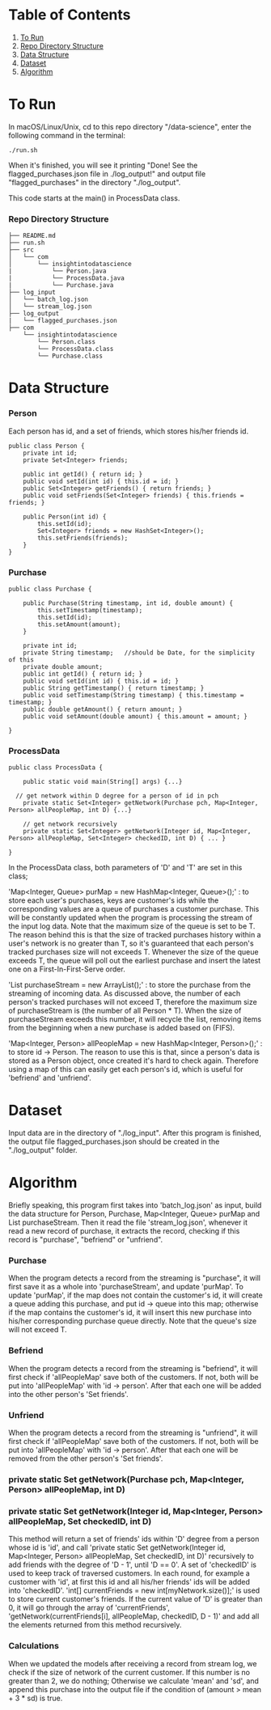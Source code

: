 # Table of Contents
1. [To Run](README.md#to-run)
2. [Repo Directory Structure](README.md#repo-directory-structure)
3. [Data Structure](README.md#data-structure)
4. [Dataset](README.md#dataset)
5. [Algorithm](README.md#algorithm)

# To Run

In macOS/Linux/Unix, cd to this repo directory "/data-science", enter the following command in the terminal:
```
./run.sh
```
When it's finished, you will see it printing "Done! See the flagged_purchases.json file in ./log_output!" and output file "flagged_purchases" in the directory "./log_output".

This code starts at the main() in ProcessData class.

### Repo Directory Structure
```
├── README.md
├── run.sh
├── src
│   └── com
│       └── insightintodatascience
|           └── Person.java
|           └── ProcessData.java
|           └── Purchase.java
├── log_input
│   └── batch_log.json
│   └── stream_log.json
├── log_output
|   └── flagged_purchases.json
├── com
    └── insightintodatascience
        └── Person.class
        └── ProcessData.class
        └── Purchase.class
```
# Data Structure
### Person
Each person has id, and a set of friends, which stores his/her friends id.
```
public class Person {
	private int id;
	private Set<Integer> friends;

	public int getId() { return id; }
	public void setId(int id) { this.id = id; }
	public Set<Integer> getFriends() { return friends; }
	public void setFriends(Set<Integer> friends) { this.friends = friends; }

	public Person(int id) {
		this.setId(id);
		Set<Integer> friends = new HashSet<Integer>();
		this.setFriends(friends);
	}
}
```
### Purchase
```
public class Purchase {

	public Purchase(String timestamp, int id, double amount) {
		this.setTimestamp(timestamp);
		this.setId(id);
		this.setAmount(amount);
	}

	private int id;
	private String timestamp;	//should be Date, for the simplicity of this
	private double amount;
	public int getId() { return id; }
	public void setId(int id) { this.id = id; }
	public String getTimestamp() { return timestamp; }
	public void setTimestamp(String timestamp) { this.timestamp = timestamp; }
	public double getAmount() { return amount; }
	public void setAmount(double amount) { this.amount = amount; }

}
```
### ProcessData
```
public class ProcessData {

	public static void main(String[] args) {...}

  // get network within D degree for a person of id in pch
	private static Set<Integer> getNetwork(Purchase pch, Map<Integer, Person> allPeopleMap, int D) {...}

	// get network recursively
	private static Set<Integer> getNetwork(Integer id, Map<Integer, Person> allPeopleMap, Set<Integer> checkedID, int D) { ... }

}
```
In the ProcessData class, both parameters of 'D' and 'T' are set in this class;


'Map<Integer, Queue<Purchase>> purMap = new HashMap<Integer, Queue<Purchase>>();' : to store each user's purchases, keys are customer's ids while the corresponding values are a queue of purchases a customer purchase. This will be constantly updated when the program is processing the stream of the input log data. Note that the maximum size of the queue is set to be T. The reason behind this is that the size of tracked purchases history within a user's network is no greater than T, so it's guaranteed that each person's tracked purchases size will not exceeds T. Whenever the size of the queue exceeds T, the queue will poll out the earliest purchase and insert the latest one on a First-In-First-Serve order.


'List<Purchase> purchaseStream = new ArrayList<Purchase>();' : to store the purchase from the streaming of incoming data. As discussed above, the number of each person's tracked purchases will not exceed T, therefore the maximum size of purchaseStream is (the number of all Person * T). When the size of purchaseStream exceeds this number, it will recycle the list, removing items from the beginning when a new purchase is added based on (FIFS).


'Map<Integer, Person> allPeopleMap = new HashMap<Integer, Person>();' : to store id -> Person. The reason to use this is that, since a person's data is stored as a Person object, once created it's hard to check again. Therefore using a map of this can easily get each person's id, which is useful for 'befriend' and 'unfriend'.

# Dataset
Input data are in the directory of "./log_input". After this program is finished, the output file flagged_purchases.json should be created in the "./log_output" folder.

# Algorithm
Briefly speaking, this program first takes into 'batch_log.json' as input, build the data structure for Person, Purchase, Map<Integer, Queue<Purchase>> purMap and List<Purchase> purchaseStream. Then it read the file 'stream_log.json', whenever it read a new record of purchase, it extracts the record, checking if this record is "purchase", "befriend" or "unfriend".


### Purchase
When the program detects a record from the streaming is "purchase", it will first save it as a whole into 'purchaseStream', and update 'purMap'. To update 'purMap', if the map does not contain the customer's id, it will create a queue adding this purchase, and put id -> queue into this map; otherwise if the map contains the customer's id, it will insert this new purchase into his/her corresponding purchase queue directly. Note that the queue's size will not exceed T.


### Befriend
When the program detects a record from the streaming is "befriend", it will first check if 'allPeopleMap' save both of the customers. If not, both will be put into 'allPeopleMap' with 'id -> person'. After that each one will be added into the other person's 'Set<Integer> friends'.


### Unfriend
When the program detects a record from the streaming is "unfriend", it will first check if 'allPeopleMap' save both of the customers. If not, both will be put into 'allPeopleMap' with 'id -> person'. After that each one will be removed from the other person's 'Set<Integer> friends'.

### private static Set<Integer> getNetwork(Purchase pch, Map<Integer, Person> allPeopleMap, int D)
### private static Set<Integer> getNetwork(Integer id, Map<Integer, Person> allPeopleMap, Set<Integer> checkedID, int D)
This method will return a set of friends' ids within 'D' degree from a person whose id is 'id', and call 'private static Set<Integer> getNetwork(Integer id, Map<Integer, Person> allPeopleMap, Set<Integer> checkedID, int D)' recursively to add friends with the degree of 'D - 1', until 'D == 0'. A set of 'checkedID' is used to keep track of traversed customers. In each round, for example a customer with 'id', at first this id and all his/her friends' ids will be added into 'checkedID'. 'int[] currentFriends = new int[myNetwork.size()];' is used to store current customer's friends. If the current value of 'D' is greater than 0, it will go through the array of 'currentFriends', 'getNetwork(currentFriends[i], allPeopleMap, checkedID, D - 1)' and add all the elements returned from this method recursively.


### Calculations
When we updated the models after receiving a record from stream log, we check if the size of network of the current customer. If this number is no greater than 2, we do nothing; Otherwise we calculate 'mean' and 'sd', and append this purchase into the output file if the condition of (amount > mean + 3 * sd) is true.
